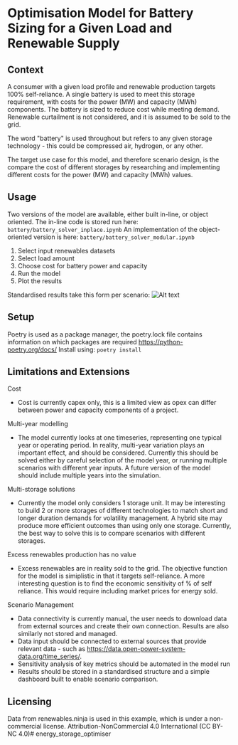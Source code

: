 # Optimisation Model for Battery Sizing for a Given Load and Renewable Supply

## Context
A consumer with a given load profile and renewable production targets 100% self-reliance. A single battery is used to meet this storage requirement, with costs for the power (MW) and capacity (MWh) components. The battery is sized to reduce cost while meeting demand. Renewable curtailment is not considered, and it is assumed to be sold to the grid. 

The word "battery" is used throughout but refers to any given storage technology - this could be compressed air, hydrogen, or any other.

The target use case for this model, and therefore scenario design, is the compare the cost of different storages by researching and implementing different costs for the power (MW) and capacity (MWh) values.

## Usage
Two versions of the model are available, either built in-line, or object oriented.
The in-line code is stored run here: `battery/battery_solver_inplace.ipynb`
An implementation of the object-oriented version is here: `battery/battery_solver_modular.ipynb`

1. Select input renewables datasets
2. Select load amount
3. Choose cost for battery power and capacity
4. Run the model
5. Plot the results

Standardised results take this form per scenario:
![Alt text](https://github.com/abmoore92/energy_storage_optimiser/docs/example_plot.png?raw=true "Example Results")

## Setup
Poetry is used as a package manager, the poetry.lock file contains information on which packages are required
https://python-poetry.org/docs/
Install using:
`poetry install`

## Limitations and Extensions
Cost
* Cost is currently capex only, this is a limited view as opex can differ between power and capacity components of a project.

Multi-year modelling
* The model currently looks at one timeseries, representing one typical year or operating period. In reality, multi-year variation plays an important effect, and should be considered. Currently this should be solved either by careful selection of the model year, or running multiple scenarios with different year inputs. A future version of the model should include multiple years into the simulation.

Multi-storage solutions
* Currently the model only considers 1 storage unit. It may be interesting to build 2 or more storages of different technologies to match short and longer duration demands for volatility management. A hybrid site may produce more efficient outcomes than using only one storage. Currently, the best way to solve this is to compare scenarios with different storages.

Excess renewables production has no value
* Excess renewables are in reality sold to the grid. The objective function for the model is simiplistic in that it targets self-reliance. A more interesting question is to find the economic sensitivity of % of self reliance. This would require including market prices for energy sold.

Scenario Management
* Data connectivity is currently manual, the user needs to download data from external sources and create their own connection. Results are also similarly not stored and managed.
* Data input should be connected to external sources that provide relevant data - such as https://data.open-power-system-data.org/time_series/.
* Sensitivity analysis of key metrics should be automated in the model run
* Results should be stored in a standardised structure and a simple dashboard built to enable scenario comparison.

## Licensing
Data from renewables.ninja is used in this example, which is under a non-commercial license. Attribution-NonCommercial 4.0 International (CC BY-NC 4.0)# energy_storage_optimiser
